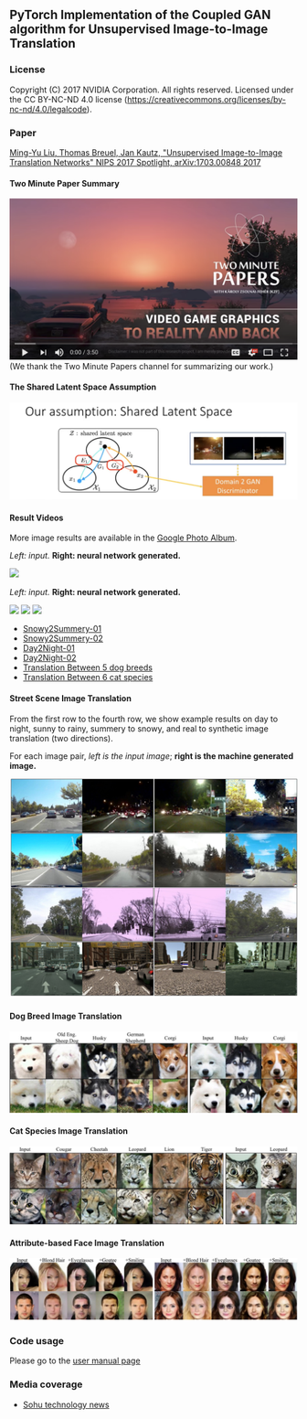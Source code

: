 ## PyTorch Implementation of the Coupled GAN algorithm for Unsupervised Image-to-Image Translation

### License

Copyright (C) 2017 NVIDIA Corporation.  All rights reserved.
Licensed under the CC BY-NC-ND 4.0 license (https://creativecommons.org/licenses/by-nc-nd/4.0/legalcode). 

### Paper

[Ming-Yu Liu, Thomas Breuel, Jan Kautz, "Unsupervised Image-to-Image Translation Networks" NIPS 2017 Spotlight, arXiv:1703.00848 2017](https://arxiv.org/abs/1703.00848)

#### Two Minute Paper Summary
[![](./docs/two-minute-paper.png)](https://youtu.be/dqxqbvyOnMY) (We thank the Two Minute Papers channel for summarizing our work.)

#### The Shared Latent Space Assumption
[![](./docs/shared-latent-space.png)](https://www.youtube.com/watch?v=nlyXoX2aIek)

#### Result Videos

More image results are available in the [Google Photo Album](https://photos.app.goo.gl/5x7oIifLh2BVJemb2).

*Left: input.* **Right: neural network generated.**

![](./docs/snowy2summery.gif)

*Left: input.* **Right: neural network generated.**

![](./docs/day2night.gif)
![](./docs/dog_breed.gif)
![](./docs/cat_species.gif)

- [Snowy2Summery-01](https://youtu.be/9VC0c3pndbI)
- [Snowy2Summery-02](https://youtu.be/eUBiiBS1mj0)
- [Day2Night-01](https://youtu.be/Z_Rxf0TfBJE)
- [Day2Night-02](https://youtu.be/mmj3iRIQw1k)
- [Translation Between 5 dog breeds](https://youtu.be/3a6Jc7PabB4)
- [Translation Between 6 cat species](https://youtu.be/Bwq7BmQ1Vbc)

#### Street Scene Image Translation
From the first row to the fourth row, we show example results on day to night, sunny to rainy, summery to snowy, and real to synthetic image translation (two directions). 

For each image pair, *left is the input image*; **right is the machine generated image.**

![](./docs/street_scene.jpg)

#### Dog Breed Image Translation

![](./docs/dog_trans.jpg)

#### Cat Species Image Translation

![](./docs/cat_trans.jpg)

#### Attribute-based Face Image Translation

![](./docs/faces.jpg)

### Code usage

Please go to the [user manual page](USAGE.md)

### Media coverage

- [Sohu technology news](http://it.sohu.com/20171006/n516267266.shtml)

